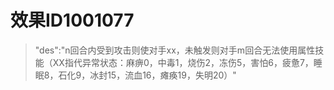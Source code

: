# 效果ID1001077
> "des":"n回合内受到攻击则使对手xx，未触发则对手m回合无法使用属性技能（XX指代异常状态：麻痹0，中毒1，烧伤2，冻伤5，害怕6，疲惫7，睡眠8，石化9，冰封15，流血16，瘫痪19，失明20）"
